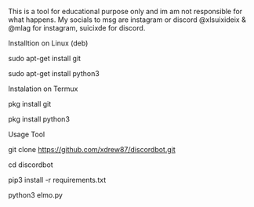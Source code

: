This is a tool for educational purpose only and im am not responsible for what happens. 
My socials to msg are instagram or discord @xlsuixideix & @mlag for instagram, suicixde for discord.





Installtion on Linux (deb)

sudo apt-get install git

sudo apt-get install python3

Instalation on Termux

pkg install git

pkg install python3

Usage Tool

git clone https://github.com/xdrew87/discordbot.git

cd discordbot

pip3 install -r requirements.txt

python3 elmo.py
